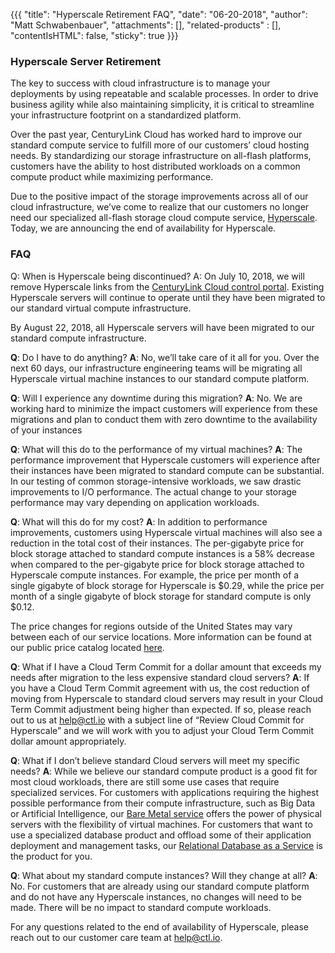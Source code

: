 {{{
"title": "Hyperscale Retirement FAQ",
"date": "06-20-2018",
"author": "Matt Schwabenbauer",
"attachments": [],
"related-products" : [],
"contentIsHTML": false,
"sticky": true
}}}

### Hyperscale Server Retirement
The key to success with cloud infrastructure is to manage your deployments by using repeatable and scalable processes. In order to drive business agility while also maintaining simplicity, it is critical to streamline your infrastructure footprint on a standardized platform.

Over the past year, CenturyLink Cloud has worked hard to improve our standard compute service to fulfill more of our customers’ cloud hosting needs. By standardizing our storage infrastructure on all-flash platforms, customers have the ability to host distributed workloads on a common compute product while maximizing performance.

Due to the positive impact of the storage improvements across all of our cloud infrastructure, we’ve come to realize that our customers no longer need our specialized all-flash storage cloud compute service, [Hyperscale](https://www.ctl.io/hyperscale/). Today, we are announcing the end of availability for Hyperscale.

### FAQ
Q: When is Hyperscale being discontinued?
A: On July 10, 2018, we will remove Hyperscale links from the [CenturyLink Cloud control portal](https://control.ctl.io/). Existing Hyperscale servers will continue to operate until they have been migrated to our standard virtual compute infrastructure.

By August 22, 2018, all Hyperscale servers will have been migrated to our standard compute infrastructure.

**Q**: Do I have to do anything?
**A**: No, we’ll take care of it all for you. Over the next 60 days, our infrastructure engineering teams will be migrating all Hyperscale virtual machine instances to our standard compute platform.  

**Q**: Will I experience any downtime during this migration?
**A**: No. We are working hard to minimize the impact customers will experience from these migrations and plan to conduct them with zero downtime to the availability of your instances

**Q**: What will this do to the performance of my virtual machines?
**A**: The performance improvement that Hyperscale customers will experience after their instances have been migrated to standard compute can be substantial. In our testing of common storage-intensive workloads, we saw drastic improvements to I/O performance. The actual change to your storage performance may vary depending on application workloads.

**Q**: What will this do for my cost?
**A**: In addition to performance improvements, customers using Hyperscale virtual machines will also see a reduction in the total cost of their instances. The per-gigabyte price for block storage attached to standard compute instances is a 58% decrease when compared to the per-gigabyte price for block storage attached to Hyperscale compute instances. For example, the price per month of a single gigabyte of block storage for Hyperscale is $0.29, while the price per month of a single gigabyte of block storage for standard compute is only $0.12.

The price changes for regions outside of the United States may vary between each of our service locations. More information can be found at our public price catalog located [here](https://www.ctl.io/pricing/).

**Q**: What if I have a Cloud Term Commit for a dollar amount that exceeds my needs after migration to the less expensive standard cloud servers?
**A**: If you have a Cloud Term Commit agreement with us, the cost reduction of moving from Hyperscale to standard cloud servers may result in your Cloud Term Commit adjustment being higher than expected. If so, please reach out to us at help@ctl.io with a subject line of “Review Cloud Commit for Hyperscale” and we will work with you to adjust your Cloud Term Commit dollar amount appropriately.



**Q**: What if I don’t believe standard Cloud servers will meet my specific needs?
**A**: While we believe our standard compute product is a good fit for most cloud workloads, there are still some use cases that require specialized services. For customers with applications requiring the highest possible performance from their compute infrastructure, such as Big Data or Artificial Intelligence, our [Bare Metal service](https://www.ctl.io/bare-metal/) offers the power of physical servers with the flexibility of virtual machines. For customers that want to use a specialized database product and offload some of their application deployment and management tasks, our [Relational Database as a Service](https://www.ctl.io/relational-database/) is the product for you.

**Q**: What about my standard compute instances? Will they change at all?
**A**: No. For customers that are already using our standard compute platform and do not have any Hyperscale instances, no changes will need to be made. There will be no impact to standard compute workloads.

For any questions related to the end of availability of Hyperscale, please reach out to our customer care team at [help@ctl.io](mailto:help@ctl.io).
